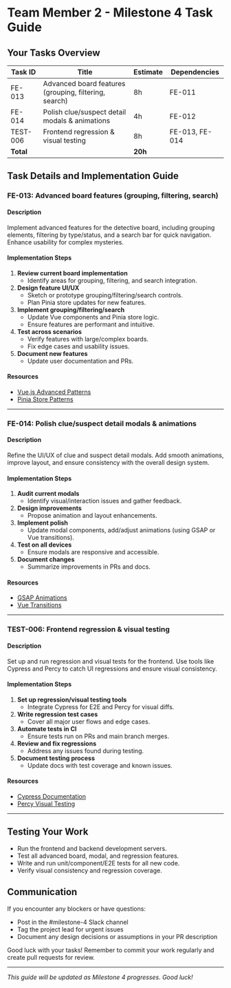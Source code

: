 # Team Member 2 - Milestone 4 Task Guide

## Your Tasks Overview

| Task ID | Title | Estimate | Dependencies |
|---------|-------|----------|-------------|
| FE-013 | Advanced board features (grouping, filtering, search) | 8h | FE-011 |
| FE-014 | Polish clue/suspect detail modals & animations | 4h | FE-012 |
| TEST-006 | Frontend regression & visual testing | 8h | FE-013, FE-014 |
| **Total** | | **20h** | |

## Task Details and Implementation Guide

### FE-013: Advanced board features (grouping, filtering, search)

#### Description
Implement advanced features for the detective board, including grouping elements, filtering by type/status, and a search bar for quick navigation. Enhance usability for complex mysteries.

#### Implementation Steps
1. **Review current board implementation**
   - Identify areas for grouping, filtering, and search integration.
2. **Design feature UI/UX**
   - Sketch or prototype grouping/filtering/search controls.
   - Plan Pinia store updates for new features.
3. **Implement grouping/filtering/search**
   - Update Vue components and Pinia store logic.
   - Ensure features are performant and intuitive.
4. **Test across scenarios**
   - Verify features with large/complex boards.
   - Fix edge cases and usability issues.
5. **Document new features**
   - Update user documentation and PRs.

#### Resources
- [Vue.js Advanced Patterns](https://vuejs.org/guide/reusability/composables.html)
- [Pinia Store Patterns](https://pinia.vuejs.org/core-concepts/)

---

### FE-014: Polish clue/suspect detail modals & animations

#### Description
Refine the UI/UX of clue and suspect detail modals. Add smooth animations, improve layout, and ensure consistency with the overall design system.

#### Implementation Steps
1. **Audit current modals**
   - Identify visual/interaction issues and gather feedback.
2. **Design improvements**
   - Propose animation and layout enhancements.
3. **Implement polish**
   - Update modal components, add/adjust animations (using GSAP or Vue transitions).
4. **Test on all devices**
   - Ensure modals are responsive and accessible.
5. **Document changes**
   - Summarize improvements in PRs and docs.

#### Resources
- [GSAP Animations](https://greensock.com/gsap/)
- [Vue Transitions](https://vuejs.org/guide/built-ins/transition.html)

---

### TEST-006: Frontend regression & visual testing

#### Description
Set up and run regression and visual tests for the frontend. Use tools like Cypress and Percy to catch UI regressions and ensure visual consistency.

#### Implementation Steps
1. **Set up regression/visual testing tools**
   - Integrate Cypress for E2E and Percy for visual diffs.
2. **Write regression test cases**
   - Cover all major user flows and edge cases.
3. **Automate tests in CI**
   - Ensure tests run on PRs and main branch merges.
4. **Review and fix regressions**
   - Address any issues found during testing.
5. **Document testing process**
   - Update docs with test coverage and known issues.

#### Resources
- [Cypress Documentation](https://docs.cypress.io/)
- [Percy Visual Testing](https://docs.percy.io/)

---

## Testing Your Work
- Run the frontend and backend development servers.
- Test all advanced board, modal, and regression features.
- Write and run unit/component/E2E tests for all new code.
- Verify visual consistency and regression coverage.

## Communication
If you encounter any blockers or have questions:
- Post in the #milestone-4 Slack channel
- Tag the project lead for urgent issues
- Document any design decisions or assumptions in your PR description

Good luck with your tasks! Remember to commit your work regularly and create pull requests for review.

---

*This guide will be updated as Milestone 4 progresses. Good luck!*